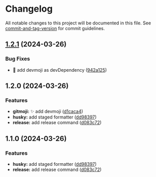# Changelog

All notable changes to this project will be documented in this file. See [commit-and-tag-version](https://github.com/absolute-version/commit-and-tag-version) for commit guidelines.

## [1.2.1](https://github.com/JorgeCoke/any-project-template/compare/v1.2.0...v1.2.1) (2024-03-26)


### Bug Fixes

* 🐛 add devmoji as devDependency ([942a125](https://github.com/JorgeCoke/any-project-template/commit/942a125c42688abc04c342514a010f25aad06b84))

## 1.2.0 (2024-03-26)


### Features

* **gitmoji:** ✨ add devmoji ([d1caca4](https://github.com/JorgeCoke/any-project-template/commit/d1caca4ccc4fe56481ab4b9f0f1859fefa0a0624))
* **husky:** add staged formatter ([dd98397](https://github.com/JorgeCoke/any-project-template/commit/dd98397bacba6a459aacfe5eebe246361d312d26))
* **release:** add release command ([d083c72](https://github.com/JorgeCoke/any-project-template/commit/d083c722c7f7c86231b9c22b7731ab129760df37))

## 1.1.0 (2024-03-26)


### Features

* **husky:** add staged formatter ([dd98397](https://github.com/JorgeCoke/any-project-template/commit/dd98397bacba6a459aacfe5eebe246361d312d26))
* **release:** add release command ([d083c72](https://github.com/JorgeCoke/any-project-template/commit/d083c722c7f7c86231b9c22b7731ab129760df37))
